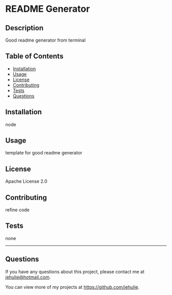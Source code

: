 # README Generator
  
  
  ## Description
  Good readme generator from terminal
  

  ## Table of Contents
  * [Installation](#installation)
  * [Usage](#usage)
  * [License](#license)
  * [Contributing](#contributing)
  * [Tests](#tests)
  * [Questions](#questions)
  

  ## Installation
  node


  ## Usage
  template for good readme generator
  

  ## License
  Apache License 2.0


  ## Contributing
  refine code  
  
  
  ## Tests
  none
  
  ---

  ## Questions
  If you have any questions about this project, please contact me at jehulie@hotmail.com.
  
  You can view more of my projects at https://github.com/jehulie.

